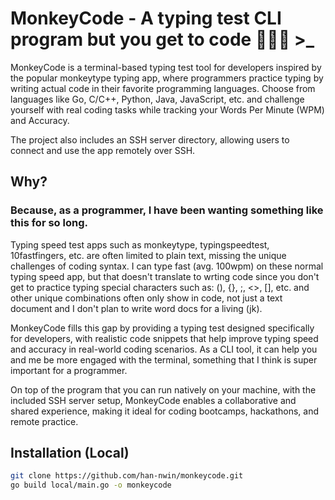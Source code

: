 # MonkeyCode - A typing test CLI program but you get to code 🧑🏻‍💻 >_

MonkeyCode is a terminal-based typing test tool for developers inspired by the popular monkeytype typing app, where programmers practice typing by writing actual code in their favorite programming languages. Choose from languages like Go, C/C++, Python, Java, JavaScript, etc. and challenge yourself with real coding tasks while tracking your Words Per Minute (WPM) and Accuracy. 

The project also includes an SSH server directory, allowing users to connect and use the app remotely over SSH.

## Why? 
### Because, as a programmer, I have been wanting something like this for so long.

Typing speed test apps such as monkeytype, typingspeedtest, 10fastfingers, etc. are often limited to plain text, missing the unique challenges of coding syntax. I can type fast (avg. 100wpm) on these normal typing speed app, but that doesn't translate to wrting code since you don't get to practice typing special characters such as: (), {}, ;, <>, [], etc. and other unique combinations often only show in code, not just a text document and I don't plan to write word docs for a living (jk).

MonkeyCode fills this gap by providing a typing test designed specifically for developers, with realistic code snippets that help improve typing speed and accuracy in real-world coding scenarios. As a CLI tool, it can help you and me be more engaged with the terminal, something that I think is super important for a programmer.

On top of the program that you can run natively on your machine, with the included SSH server setup, MonkeyCode enables a collaborative and shared experience, making it ideal for coding bootcamps, hackathons, and remote practice.

## Installation (Local)
```bash
git clone https://github.com/han-nwin/monkeycode.git
go build local/main.go -o monkeycode
```

